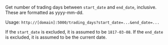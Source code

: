 Get number of trading days between `start_date` and `end_date`, inclusive. These are formatted as yyyy-mm-dd.

Usage: `http://[domain]:5000/trading_days?start_date=...&end_date=...`

If the `start_date` is excluded, it is assumed to be `1817-03-08`. If the `end_date` is excluded, it is assumed to be the current date.
